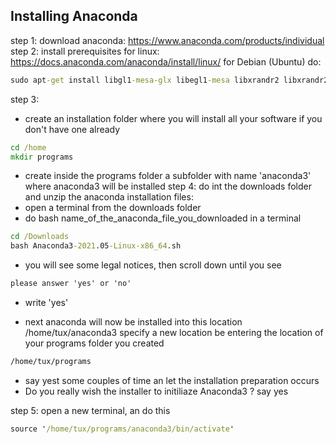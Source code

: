 

## Installing Anaconda
step 1: 
download anaconda: https://www.anaconda.com/products/individual 
step 2: 
install prerequisites for linux: https://docs.anaconda.com/anaconda/install/linux/
for Debian (Ubuntu) do: 
```bat
sudo apt-get install libgl1-mesa-glx libegl1-mesa libxrandr2 libxrandr2 libxss1 libxcursor1 libxcomposite1 libasound2 libxi6 libxtst6
```
step 3:
- create an installation folder where you will install all your software if you don't have one already
```bat
cd /home 
mkdir programs
```
- create inside the programs folder a subfolder with name 'anaconda3' where anaconda3 will be installed 
step 4:
do int the downloads folder and unzip the anaconda installation files: 
- open a terminal from the downloads folder 
- do bash name_of_the_anaconda_file_you_downloaded in a terminal
```bat
cd /Downloads 
bash Anaconda3-2021.05-Linux-x86_64.sh
```
- you will see some legal notices, then scroll down until you see 
```bat
please answer 'yes' or 'no'
```
- write 'yes'

- next anaconda will now be installed into this location /home/tux/anaconda3
specify a new location be entering the location of your programs folder you created 
```bat
/home/tux/programs
```
- say yest some couples of time an let the installation preparation occurs
- Do you really wish the installer to initiliaze Anaconda3 ? say yes 

step 5: 
open a new terminal, an do this 
```bat
source '/home/tux/programs/anaconda3/bin/activate'
```
